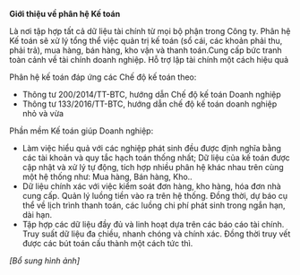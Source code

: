 **Giới thiệu về phân hệ Kế toán**

Là nơi tập hợp tất cả dữ liệu tài chính từ mọi bộ phận trong Công ty. Phân hệ Kế toán sẽ xử lý tổng thể việc quản trị kế toán (sổ cái, các khoản phải thu, phải trả), mua hàng, bán hàng, kho vận và thanh toán.Cung cấp bức tranh toàn cảnh về tài chính doanh nghiệp. Hỗ trợ lập tài chính một cách hiệu quả

Phân hệ kế toán đáp ứng các Chế độ kế toán theo:

- Thông tư 200/2014/TT-BTC, hướng dẫn Chế độ kế toán Doanh nghiệp
- Thông tư 133/2016/TT-BTC, hướng dẫn chế độ kế toán doanh nghiệp nhỏ và vừa

Phần mềm Kế toán giúp Doanh nghiệp: 

- Làm việc hiểu quả với các nghiệp phát sinh đều được định nghĩa bằng các tài khoản và quy tắc hạch toán thống nhất; Dữ liệu của kế toán được cập nhật và xử lý tự động, tích hợp nhiều phân hệ khác nhau trên cùng một hệ thống như: Mua hàng, Bán hàng, Kho..
- Dữ liệu chính xác với việc kiểm soát đơn hàng, kho hàng, hóa đơn nhà cung cấp. Quản lý luồng tiền vào ra trên hệ thống. Đồng thời, dự báo cụ thể về lịch trình thanh toán, các luồng chi phí phát sinh trong ngắn hạn, dài hạn. 
- Tập hợp các dữ liệu đầy đủ và linh hoạt dựa trên các báo cáo tài chính. Truy suất dữ liệu đa chiều, nhanh chóng và chính xác. Đồng thời truy vết được các bút toán cấu thành một cách tức thì.

*[Bổ sung hình ảnh]*







